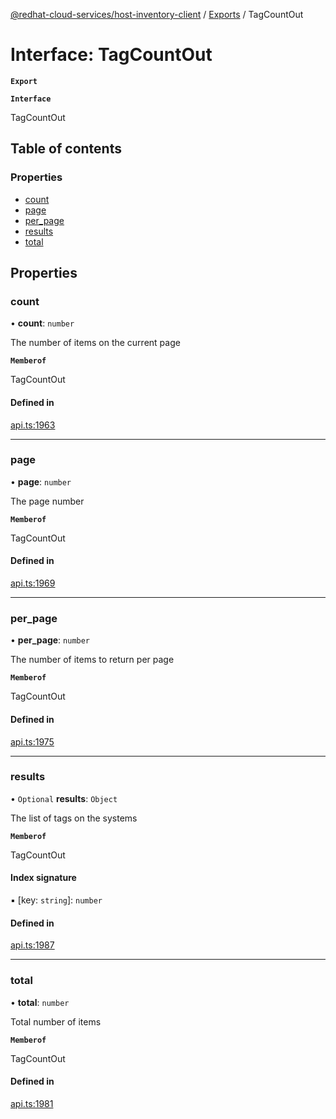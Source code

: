 [@redhat-cloud-services/host-inventory-client](../README.md) / [Exports](../modules.md) / TagCountOut

# Interface: TagCountOut

**`Export`**

**`Interface`**

TagCountOut

## Table of contents

### Properties

- [count](TagCountOut.md#count)
- [page](TagCountOut.md#page)
- [per\_page](TagCountOut.md#per_page)
- [results](TagCountOut.md#results)
- [total](TagCountOut.md#total)

## Properties

### count

• **count**: `number`

The number of items on the current page

**`Memberof`**

TagCountOut

#### Defined in

[api.ts:1963](https://github.com/RedHatInsights/javascript-clients/blob/master/packages/host-inventory/api.ts#L1963)

___

### page

• **page**: `number`

The page number

**`Memberof`**

TagCountOut

#### Defined in

[api.ts:1969](https://github.com/RedHatInsights/javascript-clients/blob/master/packages/host-inventory/api.ts#L1969)

___

### per\_page

• **per\_page**: `number`

The number of items to return per page

**`Memberof`**

TagCountOut

#### Defined in

[api.ts:1975](https://github.com/RedHatInsights/javascript-clients/blob/master/packages/host-inventory/api.ts#L1975)

___

### results

• `Optional` **results**: `Object`

The list of tags on the systems

**`Memberof`**

TagCountOut

#### Index signature

▪ [key: `string`]: `number`

#### Defined in

[api.ts:1987](https://github.com/RedHatInsights/javascript-clients/blob/master/packages/host-inventory/api.ts#L1987)

___

### total

• **total**: `number`

Total number of items

**`Memberof`**

TagCountOut

#### Defined in

[api.ts:1981](https://github.com/RedHatInsights/javascript-clients/blob/master/packages/host-inventory/api.ts#L1981)
